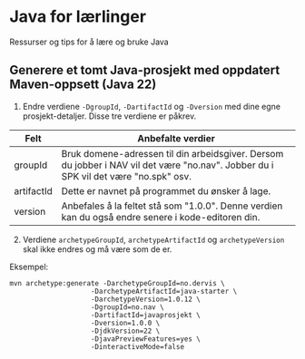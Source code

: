 # Java for lærlinger
Ressurser og tips for å lære og bruke Java

## Generere et tomt Java-prosjekt med oppdatert Maven-oppsett (Java 22)

1. Endre verdiene `-DgroupId`, `-DartifactId` og `-Dversion` med dine egne prosjekt-detaljer. Disse tre verdiene er påkrev.

| Felt          | Anbefalte verdier        |
|-------------- |-----------------|
| groupId       | Bruk domene-adressen til din arbeidsgiver. Dersom du jobber i NAV vil det være "no.nav". Jobber du i SPK vil det være "no.spk" osv.|
| artifactId    | Dette er navnet på programmet du ønsker å lage.  |
| version       | Anbefales å la feltet stå som "1.0.0". Denne verdien kan du også endre senere i kode-editoren din. |

2. Verdiene `archetypeGroupId`, `archetypeArtifactId` og `archetypeVersion` skal ikke endres og må være som de er.

Eksempel:

```shell
mvn archetype:generate -DarchetypeGroupId=no.dervis \
                    -DarchetypeArtifactId=java-starter \
                    -DarchetypeVersion=1.0.12 \
                    -DgroupId=no.nav \
                    -DartifactId=javaprosjekt \
                    -Dversion=1.0.0 \
                    -DjdkVersion=22 \
                    -DjavaPreviewFeatures=yes \
                    -DinteractiveMode=false
```
